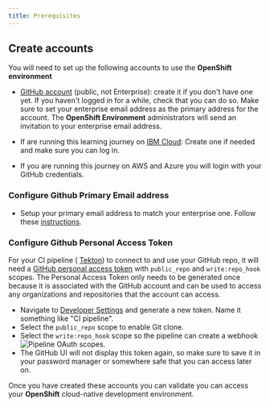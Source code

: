 ```yaml
---
title: Prerequisites
---
```

<!--- cSpell:ignore ICPA openshiftconsole Theia userid toolset crwexposeservice gradlew bluemix ocinstall Mico crwopenlink crwopenapp swaggerui gitpat gituser  buildconfig yourproject wireframe devenvsetup viewapp crwopenlink  atemplatized rtifactoryurlsetup Kata Koda configmap Katacoda checksetup cndp katacoda checksetup Linespace igccli regcred REPLACEME Tavis pipelinerun openshiftcluster invokecloudshell cloudnative sampleapp bwoolf hotspots multicloud pipelinerun Sricharan taskrun Vadapalli Rossel REPLACEME cloudnativesampleapp artifactoryuntar untar Hotspot devtoolsservices Piyum Zonooz Farr Kamal Arora Laszewski  Roadmap roadmap Istio Packt buildpacks automatable ksonnet jsonnet targetport podsiks SIGTERM SIGKILL minikube apiserver multitenant kubelet multizone Burstable checksetup handson  stockbffnode codepatterns devenvsetup newwindow preconfigured cloudantcredentials apikey Indexyaml classname  errorcondition tektonpipeline gradlew gitsecret viewapp cloudantgitpodscreen crwopenlink cdply crwopenapp -->

## Create accounts

You will need to set up the following accounts to use the **OpenShift environment**

- [GitHub account](http://github.com) (public, not Enterprise): create it if
 you don't have one yet. If you haven't logged in for a while, check that
  you can do so. Make sure to set your enterprise email address as
   the primary address for the account. The **OpenShift Environment** administrators will send an invitation to your enterprise email address.

- If are running this learning journey on  [IBM Cloud](https://cloud.ibm.com): Create one if needed and make sure you can log in. 
- If you are running this journey on AWS and Azure you will login with your GitHub credentials.

### Configure Github Primary Email address

- Setup your primary email address to match your enterprise one. Follow these [instructions](https://help.github.com/en/github/setting-up-and-managing-your-github-user-account/changing-your-primary-email-address).

### Configure Github Personal Access Token
For your CI pipeline ( [Tekton](/guides/continuous-integration-tekton)) to connect to and use your GitHub repo, it will need a [GitHub personal access token](https://help.github.com/en/github/authenticating-to-github/creating-a-personal-access-token-for-the-command-line) with `public_repo` and `write:repo_hook` scopes. The Personal Access Token only needs to be generated once because it is associated with the GitHub account and can be used to access any organizations and repositories that the account can access.


- Navigate to [Developer Settings](https://github.com/settings/tokens) and generate a new token. Name it something like "CI pipeline".
- Select the `public_repo` scope to enable Git clone.
- Select the `write:repo_hook` scope so the pipeline can create a webhook
![Pipeline OAuth scopes](../../images/prereqs/pipeline-scopes.png).
- The GitHub UI will not display this token again, so make sure to save
  it in your password manager or somewhere safe that you can access later on.
  
Once you have created these accounts you can validate you can access your
**OpenShift** cloud-native development environment.
